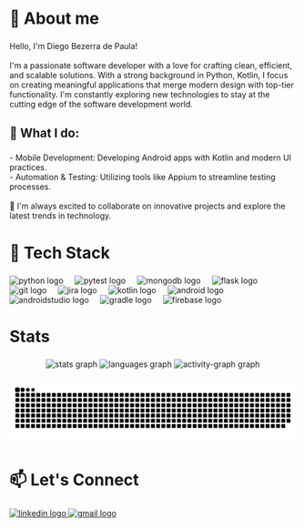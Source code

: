 <h1 align="left">👋 About me</h1>

###

<p align="left">Hello, I'm Diego Bezerra de Paula!<br><br>I'm a passionate software developer with a love for crafting clean, efficient, and scalable solutions. With a strong background in Python, Kotlin, I focus on creating meaningful applications that merge modern design with top-tier functionality. I'm constantly exploring new technologies to stay at the cutting edge of the software development world.</p>

###

<h2 align="left">🎯 What I do:</h2>

###

<p align="left">- Mobile Development: Developing Android apps with Kotlin and modern UI practices.<br>- Automation & Testing: Utilizing tools like Appium to streamline testing processes.<br><br>🚀 I'm always excited to collaborate on innovative projects and explore the latest trends in technology.</p>

###

<h1 align="left">🔧 Tech Stack</h1>

###

<div align="left">
  <img src="https://cdn.jsdelivr.net/gh/devicons/devicon/icons/python/python-original.svg" height="40" alt="python logo"  />
  <img width="12" />
  <img src="https://cdn.jsdelivr.net/gh/devicons/devicon/icons/pytest/pytest-original.svg" height="40" alt="pytest logo"  />
  <img width="12" />
  <img src="https://cdn.jsdelivr.net/gh/devicons/devicon/icons/mongodb/mongodb-plain-wordmark.svg" height="40" alt="mongodb logo"  />
  <img width="12" />
  <img src="https://cdn.jsdelivr.net/gh/devicons/devicon/icons/flask/flask-original.svg" height="40" alt="flask logo"  />
  <img width="12" />
  <img src="https://cdn.jsdelivr.net/gh/devicons/devicon/icons/git/git-plain.svg" height="40" alt="git logo"  />
  <img width="12" />
  <img src="https://cdn.jsdelivr.net/gh/devicons/devicon/icons/jira/jira-original.svg" height="40" alt="jira logo"  />
  <img width="12" />
  <img src="https://cdn.jsdelivr.net/gh/devicons/devicon/icons/kotlin/kotlin-original.svg" height="40" alt="kotlin logo"  />
  <img width="12" />
  <img src="https://cdn.jsdelivr.net/gh/devicons/devicon/icons/android/android-plain.svg" height="40" alt="android logo"  />
  <img width="12" />
  <img src="https://cdn.jsdelivr.net/gh/devicons/devicon/icons/androidstudio/androidstudio-original.svg" height="40" alt="androidstudio logo"  />
  <img width="12" />
  <img src="https://cdn.jsdelivr.net/gh/devicons/devicon/icons/gradle/gradle-original.svg" height="40" alt="gradle logo"  />
  <img width="12" />
  <img src="https://cdn.jsdelivr.net/gh/devicons/devicon/icons/firebase/firebase-plain.svg" height="40" alt="firebase logo"  />
</div>

###

<h1 align="left">Stats</h1>

###

<div align="center">
  <img src="https://github-readme-stats.vercel.app/api?username=diegobpaula&hide_title=false&hide_rank=false&show_icons=true&include_all_commits=true&count_private=true&disable_animations=false&theme=chartreuse-dark&locale=en&hide_border=false&order=1" height="150" alt="stats graph"  />
  <img src="https://github-readme-stats.vercel.app/api/top-langs?username=diegobpaula&locale=en&hide_title=false&layout=compact&card_width=320&langs_count=5&theme=chartreuse-dark&hide_border=false&order=2" height="150" alt="languages graph"  />
  <img src="https://github-readme-activity-graph.vercel.app/graph?username=diegobpaula&radius=16&theme=chartreuse-dark&area=true&order=5&bg_color=151b23" height="300" alt="activity-graph graph"  />
</div>

###

<img src="https://raw.githubusercontent.com/diegobpaula/diegobpaula/output/snake.svg" alt="Snake animation" />

###

<h1 align="left">📫 Let's Connect</h1>

###

<div align="left">
  <a href="https://www.linkedin.com/in/diegobpaula/" target="_blank">
    <img src="https://raw.githubusercontent.com/maurodesouza/profile-readme-generator/master/src/assets/icons/social/linkedin/default.svg" width="52" height="40" alt="linkedin logo"  />
  </a>
  <a href="diegobezpaula@gmail.com" target="_blank">
    <img src="https://raw.githubusercontent.com/maurodesouza/profile-readme-generator/master/src/assets/icons/social/gmail/default.svg" width="52" height="40" alt="gmail logo"  />
  </a>
</div>

###
